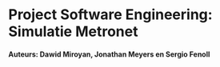 # Project Software Engineering: Simulatie Metronet
#### Auteurs: Dawid Miroyan, Jonathan Meyers en Sergio Fenoll

